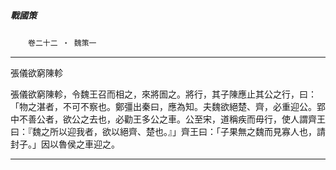

##### 戰國策
　　`卷二十二 ‧ 魏策一`

* * *

張儀欲窮陳軫

張儀欲窮陳軫，令魏王召而相之，來將圄之。將行，其子陳應止其公之行，曰：「物之湛者，不可不察也。鄭彊出秦曰，應為知。夫魏欲絕楚、齊，必重迎公。郢中不善公者，欲公之去也，必勸王多公之車。公至宋，道稱疾而毋行，使人謂齊王曰：『魏之所以迎我者，欲以絕齊、楚也。』」齊王曰：「子果無之魏而見寡人也，請封子。」因以魯侯之車迎之。

* * *

